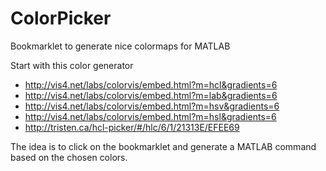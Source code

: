 ColorPicker
===========

Bookmarklet to generate nice colormaps for MATLAB

Start with this color generator

* http://vis4.net/labs/colorvis/embed.html?m=hcl&gradients=6
* http://vis4.net/labs/colorvis/embed.html?m=lab&gradients=6
* http://vis4.net/labs/colorvis/embed.html?m=hsv&gradients=6
* http://vis4.net/labs/colorvis/embed.html?m=hsl&gradients=6
* http://tristen.ca/hcl-picker/#/hlc/6/1/21313E/EFEE69
 
The idea is to click on the bookmarklet and generate a MATLAB command based on the chosen colors.
